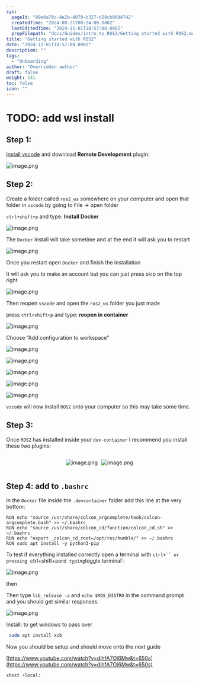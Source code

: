 ```yaml
---
sys:
  pageId: "89e0a78c-4e2b-4070-b327-d28cb0694742"
  createdTime: "2024-08-21T00:24:00.000Z"
  lastEditedTime: "2024-11-01T18:57:00.000Z"
  propFilepath: "docs/Guides/intro_to_ROS2/Getting started with ROS2.md"
title: "Getting started with ROS2"
date: "2024-11-01T18:57:00.000Z"
description: ""
tags:
  - "Onboarding"
author: "Overridden author"
draft: false
weight: 141
toc: false
icon: ""
---
```


# TODO: add wsl install

## Step 1:

[Install vscode](https://code.visualstudio.com/download) and download **Remote Development** plugin:

![image.png](https://prod-files-secure.s3.us-west-2.amazonaws.com/d518164a-d88e-44d1-a4ee-3adb3bd8bce0/efb52993-1881-4a40-b95e-6f020334f022/image.png?X-Amz-Algorithm=AWS4-HMAC-SHA256&X-Amz-Content-Sha256=UNSIGNED-PAYLOAD&X-Amz-Credential=ASIAZI2LB4665NSFTBOO%2F20250408%2Fus-west-2%2Fs3%2Faws4_request&X-Amz-Date=20250408T110734Z&X-Amz-Expires=3600&X-Amz-Security-Token=IQoJb3JpZ2luX2VjEPv%2F%2F%2F%2F%2F%2F%2F%2F%2F%2FwEaCXVzLXdlc3QtMiJHMEUCICLff0IR2n0FSHAbZAMqcPw8dSLpMbsfMhtDIrT%2FKkLrAiEA8%2FU7ewiLMhFurYMwvPRPnMdbBxWpTGRfcLoJ%2FspGKRwq%2FwMIcxAAGgw2Mzc0MjMxODM4MDUiDAgnAvSrdvPD7gMV9SrcA4fvOYy6yQG8dXa4iIAlvy4HqswhvvfFsW8KOkLKIiSRBr8GdBvYpb8NDpoQhBPNNVm5k6q0K82nAUPC1nN8juARtqHSEYevy8OP0lJI%2FjQKbJhJIhZ1oA5SSVPsmw6Psw4C3yCqfboUagBBZOcAJpaxifsJQG0Rz0snZHmIYzXWEYAH1QBKm0Jxjp4zFj0k5EvqnmSyfHJ9xQlkTg4QPSxhmuOC4ZEcQppPaz68gB%2BlBdEFOQI8oXOSWB8ZUlpkNsFXwj0wMofCHNYhUl7%2BQVKltXmfDup%2F9u%2FDZrY1PCdX%2BuUcsksy1TPFvKRD%2B9omYkXyFGheDkgLQ%2FpHgAexERWjH%2FQJO5QDnunSIBZ7s%2BNHkimB3razLP2vu6FhfXL%2FTi2yR%2FXYwA8%2FpltlwsvSTwi5LmO0f8w1Vd%2BpUinTJ9BxtHqjRJoWDT751RxIsx6UeVYH%2FP3D5wZzm%2FzYL9ebF61SRi0%2FlrWobY8EfafPWtoUAGPQJ3qKTb3NyCpoBbu%2FOGOPJ%2BY80FU0QJQfTr5R2rlTyvHlfvl6%2F%2F9mK34llkIt0rgS%2BLcbsdzRmo6GE5aq%2FoRfC%2F0figg74xjLjUhitCMBCP7e9neg2NckX2Nou7lY7uIhiRt2%2B2hS61P6MJPx078GOqUBtD2Bg9bRTQsvI3EbAmKuGSrLFBL%2FEduocYA6pZbmWZqSvw3qUJ1kZutzYMg9v1tNWna9AwjAiiKyDnEz9iXsMbbxDuFju3KxgttwBjsbpy2bL3xRjRTymO9GnRct8ffzveA9IOUXaaONd%2FyjAWSqhxOPTNOkJS3y8xwmKEqBlUVQuXeIiSNMi6447NtQ1ZWxstzUxJ2NVI15oeX%2FJ2W8LEFayQdA&X-Amz-Signature=1fcd49e39cf586526eefbe3cc7748c319f73772c967639d51ac2b732da1ef290&X-Amz-SignedHeaders=host&x-id=GetObject)

## Step 2:

Create a folder called `ros2_ws` somewhere on your computer and open that folder in `vscode` by going to File → open folder 

`ctrl+shift+p` and type: **Install Docker**

![image.png](https://prod-files-secure.s3.us-west-2.amazonaws.com/d518164a-d88e-44d1-a4ee-3adb3bd8bce0/2269dc0e-1cd5-47ff-bceb-c04ad9b2eab0/image.png?X-Amz-Algorithm=AWS4-HMAC-SHA256&X-Amz-Content-Sha256=UNSIGNED-PAYLOAD&X-Amz-Credential=ASIAZI2LB4665NSFTBOO%2F20250408%2Fus-west-2%2Fs3%2Faws4_request&X-Amz-Date=20250408T110734Z&X-Amz-Expires=3600&X-Amz-Security-Token=IQoJb3JpZ2luX2VjEPv%2F%2F%2F%2F%2F%2F%2F%2F%2F%2FwEaCXVzLXdlc3QtMiJHMEUCICLff0IR2n0FSHAbZAMqcPw8dSLpMbsfMhtDIrT%2FKkLrAiEA8%2FU7ewiLMhFurYMwvPRPnMdbBxWpTGRfcLoJ%2FspGKRwq%2FwMIcxAAGgw2Mzc0MjMxODM4MDUiDAgnAvSrdvPD7gMV9SrcA4fvOYy6yQG8dXa4iIAlvy4HqswhvvfFsW8KOkLKIiSRBr8GdBvYpb8NDpoQhBPNNVm5k6q0K82nAUPC1nN8juARtqHSEYevy8OP0lJI%2FjQKbJhJIhZ1oA5SSVPsmw6Psw4C3yCqfboUagBBZOcAJpaxifsJQG0Rz0snZHmIYzXWEYAH1QBKm0Jxjp4zFj0k5EvqnmSyfHJ9xQlkTg4QPSxhmuOC4ZEcQppPaz68gB%2BlBdEFOQI8oXOSWB8ZUlpkNsFXwj0wMofCHNYhUl7%2BQVKltXmfDup%2F9u%2FDZrY1PCdX%2BuUcsksy1TPFvKRD%2B9omYkXyFGheDkgLQ%2FpHgAexERWjH%2FQJO5QDnunSIBZ7s%2BNHkimB3razLP2vu6FhfXL%2FTi2yR%2FXYwA8%2FpltlwsvSTwi5LmO0f8w1Vd%2BpUinTJ9BxtHqjRJoWDT751RxIsx6UeVYH%2FP3D5wZzm%2FzYL9ebF61SRi0%2FlrWobY8EfafPWtoUAGPQJ3qKTb3NyCpoBbu%2FOGOPJ%2BY80FU0QJQfTr5R2rlTyvHlfvl6%2F%2F9mK34llkIt0rgS%2BLcbsdzRmo6GE5aq%2FoRfC%2F0figg74xjLjUhitCMBCP7e9neg2NckX2Nou7lY7uIhiRt2%2B2hS61P6MJPx078GOqUBtD2Bg9bRTQsvI3EbAmKuGSrLFBL%2FEduocYA6pZbmWZqSvw3qUJ1kZutzYMg9v1tNWna9AwjAiiKyDnEz9iXsMbbxDuFju3KxgttwBjsbpy2bL3xRjRTymO9GnRct8ffzveA9IOUXaaONd%2FyjAWSqhxOPTNOkJS3y8xwmKEqBlUVQuXeIiSNMi6447NtQ1ZWxstzUxJ2NVI15oeX%2FJ2W8LEFayQdA&X-Amz-Signature=e230f8adc6ccfb86bdce55f88f2221228921dec20dbeec5de2a5c67b068b0cce&X-Amz-SignedHeaders=host&x-id=GetObject)

The `Docker` install will take sometime and at the end it will ask you to restart

![image.png](https://prod-files-secure.s3.us-west-2.amazonaws.com/d518164a-d88e-44d1-a4ee-3adb3bd8bce0/ed233f78-be33-4b1f-b89c-9c346c0e961e/image.png?X-Amz-Algorithm=AWS4-HMAC-SHA256&X-Amz-Content-Sha256=UNSIGNED-PAYLOAD&X-Amz-Credential=ASIAZI2LB4665NSFTBOO%2F20250408%2Fus-west-2%2Fs3%2Faws4_request&X-Amz-Date=20250408T110734Z&X-Amz-Expires=3600&X-Amz-Security-Token=IQoJb3JpZ2luX2VjEPv%2F%2F%2F%2F%2F%2F%2F%2F%2F%2FwEaCXVzLXdlc3QtMiJHMEUCICLff0IR2n0FSHAbZAMqcPw8dSLpMbsfMhtDIrT%2FKkLrAiEA8%2FU7ewiLMhFurYMwvPRPnMdbBxWpTGRfcLoJ%2FspGKRwq%2FwMIcxAAGgw2Mzc0MjMxODM4MDUiDAgnAvSrdvPD7gMV9SrcA4fvOYy6yQG8dXa4iIAlvy4HqswhvvfFsW8KOkLKIiSRBr8GdBvYpb8NDpoQhBPNNVm5k6q0K82nAUPC1nN8juARtqHSEYevy8OP0lJI%2FjQKbJhJIhZ1oA5SSVPsmw6Psw4C3yCqfboUagBBZOcAJpaxifsJQG0Rz0snZHmIYzXWEYAH1QBKm0Jxjp4zFj0k5EvqnmSyfHJ9xQlkTg4QPSxhmuOC4ZEcQppPaz68gB%2BlBdEFOQI8oXOSWB8ZUlpkNsFXwj0wMofCHNYhUl7%2BQVKltXmfDup%2F9u%2FDZrY1PCdX%2BuUcsksy1TPFvKRD%2B9omYkXyFGheDkgLQ%2FpHgAexERWjH%2FQJO5QDnunSIBZ7s%2BNHkimB3razLP2vu6FhfXL%2FTi2yR%2FXYwA8%2FpltlwsvSTwi5LmO0f8w1Vd%2BpUinTJ9BxtHqjRJoWDT751RxIsx6UeVYH%2FP3D5wZzm%2FzYL9ebF61SRi0%2FlrWobY8EfafPWtoUAGPQJ3qKTb3NyCpoBbu%2FOGOPJ%2BY80FU0QJQfTr5R2rlTyvHlfvl6%2F%2F9mK34llkIt0rgS%2BLcbsdzRmo6GE5aq%2FoRfC%2F0figg74xjLjUhitCMBCP7e9neg2NckX2Nou7lY7uIhiRt2%2B2hS61P6MJPx078GOqUBtD2Bg9bRTQsvI3EbAmKuGSrLFBL%2FEduocYA6pZbmWZqSvw3qUJ1kZutzYMg9v1tNWna9AwjAiiKyDnEz9iXsMbbxDuFju3KxgttwBjsbpy2bL3xRjRTymO9GnRct8ffzveA9IOUXaaONd%2FyjAWSqhxOPTNOkJS3y8xwmKEqBlUVQuXeIiSNMi6447NtQ1ZWxstzUxJ2NVI15oeX%2FJ2W8LEFayQdA&X-Amz-Signature=960730263c771b1da7dbdcd335861c9628c9c6a250b04dabec9ac13b369eb2fa&X-Amz-SignedHeaders=host&x-id=GetObject)

Once you restart open `Docker` and finish the installation

It will ask you to make an account but you can just press skip on the top right

![image.png](https://prod-files-secure.s3.us-west-2.amazonaws.com/d518164a-d88e-44d1-a4ee-3adb3bd8bce0/21010ad9-1659-4fd9-9f59-9932a09b2a3d/image.png?X-Amz-Algorithm=AWS4-HMAC-SHA256&X-Amz-Content-Sha256=UNSIGNED-PAYLOAD&X-Amz-Credential=ASIAZI2LB4665NSFTBOO%2F20250408%2Fus-west-2%2Fs3%2Faws4_request&X-Amz-Date=20250408T110734Z&X-Amz-Expires=3600&X-Amz-Security-Token=IQoJb3JpZ2luX2VjEPv%2F%2F%2F%2F%2F%2F%2F%2F%2F%2FwEaCXVzLXdlc3QtMiJHMEUCICLff0IR2n0FSHAbZAMqcPw8dSLpMbsfMhtDIrT%2FKkLrAiEA8%2FU7ewiLMhFurYMwvPRPnMdbBxWpTGRfcLoJ%2FspGKRwq%2FwMIcxAAGgw2Mzc0MjMxODM4MDUiDAgnAvSrdvPD7gMV9SrcA4fvOYy6yQG8dXa4iIAlvy4HqswhvvfFsW8KOkLKIiSRBr8GdBvYpb8NDpoQhBPNNVm5k6q0K82nAUPC1nN8juARtqHSEYevy8OP0lJI%2FjQKbJhJIhZ1oA5SSVPsmw6Psw4C3yCqfboUagBBZOcAJpaxifsJQG0Rz0snZHmIYzXWEYAH1QBKm0Jxjp4zFj0k5EvqnmSyfHJ9xQlkTg4QPSxhmuOC4ZEcQppPaz68gB%2BlBdEFOQI8oXOSWB8ZUlpkNsFXwj0wMofCHNYhUl7%2BQVKltXmfDup%2F9u%2FDZrY1PCdX%2BuUcsksy1TPFvKRD%2B9omYkXyFGheDkgLQ%2FpHgAexERWjH%2FQJO5QDnunSIBZ7s%2BNHkimB3razLP2vu6FhfXL%2FTi2yR%2FXYwA8%2FpltlwsvSTwi5LmO0f8w1Vd%2BpUinTJ9BxtHqjRJoWDT751RxIsx6UeVYH%2FP3D5wZzm%2FzYL9ebF61SRi0%2FlrWobY8EfafPWtoUAGPQJ3qKTb3NyCpoBbu%2FOGOPJ%2BY80FU0QJQfTr5R2rlTyvHlfvl6%2F%2F9mK34llkIt0rgS%2BLcbsdzRmo6GE5aq%2FoRfC%2F0figg74xjLjUhitCMBCP7e9neg2NckX2Nou7lY7uIhiRt2%2B2hS61P6MJPx078GOqUBtD2Bg9bRTQsvI3EbAmKuGSrLFBL%2FEduocYA6pZbmWZqSvw3qUJ1kZutzYMg9v1tNWna9AwjAiiKyDnEz9iXsMbbxDuFju3KxgttwBjsbpy2bL3xRjRTymO9GnRct8ffzveA9IOUXaaONd%2FyjAWSqhxOPTNOkJS3y8xwmKEqBlUVQuXeIiSNMi6447NtQ1ZWxstzUxJ2NVI15oeX%2FJ2W8LEFayQdA&X-Amz-Signature=0de8aabf7e17cb43558767f653dfe833c3aadc25e06bc4887c2a6604e0dcd9c7&X-Amz-SignedHeaders=host&x-id=GetObject)

Then reopen `vscode` and open the `ros2_ws` folder you just made

press `ctrl+shift+p` and type: **reopen in container**

![image.png](https://prod-files-secure.s3.us-west-2.amazonaws.com/d518164a-d88e-44d1-a4ee-3adb3bd8bce0/4e93b8c2-41ad-488c-8095-c74205196118/image.png?X-Amz-Algorithm=AWS4-HMAC-SHA256&X-Amz-Content-Sha256=UNSIGNED-PAYLOAD&X-Amz-Credential=ASIAZI2LB4665NSFTBOO%2F20250408%2Fus-west-2%2Fs3%2Faws4_request&X-Amz-Date=20250408T110734Z&X-Amz-Expires=3600&X-Amz-Security-Token=IQoJb3JpZ2luX2VjEPv%2F%2F%2F%2F%2F%2F%2F%2F%2F%2FwEaCXVzLXdlc3QtMiJHMEUCICLff0IR2n0FSHAbZAMqcPw8dSLpMbsfMhtDIrT%2FKkLrAiEA8%2FU7ewiLMhFurYMwvPRPnMdbBxWpTGRfcLoJ%2FspGKRwq%2FwMIcxAAGgw2Mzc0MjMxODM4MDUiDAgnAvSrdvPD7gMV9SrcA4fvOYy6yQG8dXa4iIAlvy4HqswhvvfFsW8KOkLKIiSRBr8GdBvYpb8NDpoQhBPNNVm5k6q0K82nAUPC1nN8juARtqHSEYevy8OP0lJI%2FjQKbJhJIhZ1oA5SSVPsmw6Psw4C3yCqfboUagBBZOcAJpaxifsJQG0Rz0snZHmIYzXWEYAH1QBKm0Jxjp4zFj0k5EvqnmSyfHJ9xQlkTg4QPSxhmuOC4ZEcQppPaz68gB%2BlBdEFOQI8oXOSWB8ZUlpkNsFXwj0wMofCHNYhUl7%2BQVKltXmfDup%2F9u%2FDZrY1PCdX%2BuUcsksy1TPFvKRD%2B9omYkXyFGheDkgLQ%2FpHgAexERWjH%2FQJO5QDnunSIBZ7s%2BNHkimB3razLP2vu6FhfXL%2FTi2yR%2FXYwA8%2FpltlwsvSTwi5LmO0f8w1Vd%2BpUinTJ9BxtHqjRJoWDT751RxIsx6UeVYH%2FP3D5wZzm%2FzYL9ebF61SRi0%2FlrWobY8EfafPWtoUAGPQJ3qKTb3NyCpoBbu%2FOGOPJ%2BY80FU0QJQfTr5R2rlTyvHlfvl6%2F%2F9mK34llkIt0rgS%2BLcbsdzRmo6GE5aq%2FoRfC%2F0figg74xjLjUhitCMBCP7e9neg2NckX2Nou7lY7uIhiRt2%2B2hS61P6MJPx078GOqUBtD2Bg9bRTQsvI3EbAmKuGSrLFBL%2FEduocYA6pZbmWZqSvw3qUJ1kZutzYMg9v1tNWna9AwjAiiKyDnEz9iXsMbbxDuFju3KxgttwBjsbpy2bL3xRjRTymO9GnRct8ffzveA9IOUXaaONd%2FyjAWSqhxOPTNOkJS3y8xwmKEqBlUVQuXeIiSNMi6447NtQ1ZWxstzUxJ2NVI15oeX%2FJ2W8LEFayQdA&X-Amz-Signature=06c7493c1f901eb4c233b56034e27dd1029f0fd4f8e647fefcf9b904d6981456&X-Amz-SignedHeaders=host&x-id=GetObject)

Choose “Add configuration to workspace”

![image.png](https://prod-files-secure.s3.us-west-2.amazonaws.com/d518164a-d88e-44d1-a4ee-3adb3bd8bce0/9560b282-5060-4989-ba37-97e7b2c22476/image.png?X-Amz-Algorithm=AWS4-HMAC-SHA256&X-Amz-Content-Sha256=UNSIGNED-PAYLOAD&X-Amz-Credential=ASIAZI2LB4665NSFTBOO%2F20250408%2Fus-west-2%2Fs3%2Faws4_request&X-Amz-Date=20250408T110734Z&X-Amz-Expires=3600&X-Amz-Security-Token=IQoJb3JpZ2luX2VjEPv%2F%2F%2F%2F%2F%2F%2F%2F%2F%2FwEaCXVzLXdlc3QtMiJHMEUCICLff0IR2n0FSHAbZAMqcPw8dSLpMbsfMhtDIrT%2FKkLrAiEA8%2FU7ewiLMhFurYMwvPRPnMdbBxWpTGRfcLoJ%2FspGKRwq%2FwMIcxAAGgw2Mzc0MjMxODM4MDUiDAgnAvSrdvPD7gMV9SrcA4fvOYy6yQG8dXa4iIAlvy4HqswhvvfFsW8KOkLKIiSRBr8GdBvYpb8NDpoQhBPNNVm5k6q0K82nAUPC1nN8juARtqHSEYevy8OP0lJI%2FjQKbJhJIhZ1oA5SSVPsmw6Psw4C3yCqfboUagBBZOcAJpaxifsJQG0Rz0snZHmIYzXWEYAH1QBKm0Jxjp4zFj0k5EvqnmSyfHJ9xQlkTg4QPSxhmuOC4ZEcQppPaz68gB%2BlBdEFOQI8oXOSWB8ZUlpkNsFXwj0wMofCHNYhUl7%2BQVKltXmfDup%2F9u%2FDZrY1PCdX%2BuUcsksy1TPFvKRD%2B9omYkXyFGheDkgLQ%2FpHgAexERWjH%2FQJO5QDnunSIBZ7s%2BNHkimB3razLP2vu6FhfXL%2FTi2yR%2FXYwA8%2FpltlwsvSTwi5LmO0f8w1Vd%2BpUinTJ9BxtHqjRJoWDT751RxIsx6UeVYH%2FP3D5wZzm%2FzYL9ebF61SRi0%2FlrWobY8EfafPWtoUAGPQJ3qKTb3NyCpoBbu%2FOGOPJ%2BY80FU0QJQfTr5R2rlTyvHlfvl6%2F%2F9mK34llkIt0rgS%2BLcbsdzRmo6GE5aq%2FoRfC%2F0figg74xjLjUhitCMBCP7e9neg2NckX2Nou7lY7uIhiRt2%2B2hS61P6MJPx078GOqUBtD2Bg9bRTQsvI3EbAmKuGSrLFBL%2FEduocYA6pZbmWZqSvw3qUJ1kZutzYMg9v1tNWna9AwjAiiKyDnEz9iXsMbbxDuFju3KxgttwBjsbpy2bL3xRjRTymO9GnRct8ffzveA9IOUXaaONd%2FyjAWSqhxOPTNOkJS3y8xwmKEqBlUVQuXeIiSNMi6447NtQ1ZWxstzUxJ2NVI15oeX%2FJ2W8LEFayQdA&X-Amz-Signature=a2d053384e89b6f34fef2c039c74bfbde1a5fa74b3e269177321badbaa5f7ce9&X-Amz-SignedHeaders=host&x-id=GetObject)

![image.png](https://prod-files-secure.s3.us-west-2.amazonaws.com/d518164a-d88e-44d1-a4ee-3adb3bd8bce0/2ee63f81-886b-48e8-a553-dc6e5eac99e4/image.png?X-Amz-Algorithm=AWS4-HMAC-SHA256&X-Amz-Content-Sha256=UNSIGNED-PAYLOAD&X-Amz-Credential=ASIAZI2LB4665NSFTBOO%2F20250408%2Fus-west-2%2Fs3%2Faws4_request&X-Amz-Date=20250408T110734Z&X-Amz-Expires=3600&X-Amz-Security-Token=IQoJb3JpZ2luX2VjEPv%2F%2F%2F%2F%2F%2F%2F%2F%2F%2FwEaCXVzLXdlc3QtMiJHMEUCICLff0IR2n0FSHAbZAMqcPw8dSLpMbsfMhtDIrT%2FKkLrAiEA8%2FU7ewiLMhFurYMwvPRPnMdbBxWpTGRfcLoJ%2FspGKRwq%2FwMIcxAAGgw2Mzc0MjMxODM4MDUiDAgnAvSrdvPD7gMV9SrcA4fvOYy6yQG8dXa4iIAlvy4HqswhvvfFsW8KOkLKIiSRBr8GdBvYpb8NDpoQhBPNNVm5k6q0K82nAUPC1nN8juARtqHSEYevy8OP0lJI%2FjQKbJhJIhZ1oA5SSVPsmw6Psw4C3yCqfboUagBBZOcAJpaxifsJQG0Rz0snZHmIYzXWEYAH1QBKm0Jxjp4zFj0k5EvqnmSyfHJ9xQlkTg4QPSxhmuOC4ZEcQppPaz68gB%2BlBdEFOQI8oXOSWB8ZUlpkNsFXwj0wMofCHNYhUl7%2BQVKltXmfDup%2F9u%2FDZrY1PCdX%2BuUcsksy1TPFvKRD%2B9omYkXyFGheDkgLQ%2FpHgAexERWjH%2FQJO5QDnunSIBZ7s%2BNHkimB3razLP2vu6FhfXL%2FTi2yR%2FXYwA8%2FpltlwsvSTwi5LmO0f8w1Vd%2BpUinTJ9BxtHqjRJoWDT751RxIsx6UeVYH%2FP3D5wZzm%2FzYL9ebF61SRi0%2FlrWobY8EfafPWtoUAGPQJ3qKTb3NyCpoBbu%2FOGOPJ%2BY80FU0QJQfTr5R2rlTyvHlfvl6%2F%2F9mK34llkIt0rgS%2BLcbsdzRmo6GE5aq%2FoRfC%2F0figg74xjLjUhitCMBCP7e9neg2NckX2Nou7lY7uIhiRt2%2B2hS61P6MJPx078GOqUBtD2Bg9bRTQsvI3EbAmKuGSrLFBL%2FEduocYA6pZbmWZqSvw3qUJ1kZutzYMg9v1tNWna9AwjAiiKyDnEz9iXsMbbxDuFju3KxgttwBjsbpy2bL3xRjRTymO9GnRct8ffzveA9IOUXaaONd%2FyjAWSqhxOPTNOkJS3y8xwmKEqBlUVQuXeIiSNMi6447NtQ1ZWxstzUxJ2NVI15oeX%2FJ2W8LEFayQdA&X-Amz-Signature=8f9e2f9a3cc16ea134a797c03f43850599fce0d626192bce2c1533732a0857b7&X-Amz-SignedHeaders=host&x-id=GetObject)

![image.png](https://prod-files-secure.s3.us-west-2.amazonaws.com/d518164a-d88e-44d1-a4ee-3adb3bd8bce0/ae1580b2-b048-407e-aed9-b584224a7a04/image.png?X-Amz-Algorithm=AWS4-HMAC-SHA256&X-Amz-Content-Sha256=UNSIGNED-PAYLOAD&X-Amz-Credential=ASIAZI2LB4665NSFTBOO%2F20250408%2Fus-west-2%2Fs3%2Faws4_request&X-Amz-Date=20250408T110734Z&X-Amz-Expires=3600&X-Amz-Security-Token=IQoJb3JpZ2luX2VjEPv%2F%2F%2F%2F%2F%2F%2F%2F%2F%2FwEaCXVzLXdlc3QtMiJHMEUCICLff0IR2n0FSHAbZAMqcPw8dSLpMbsfMhtDIrT%2FKkLrAiEA8%2FU7ewiLMhFurYMwvPRPnMdbBxWpTGRfcLoJ%2FspGKRwq%2FwMIcxAAGgw2Mzc0MjMxODM4MDUiDAgnAvSrdvPD7gMV9SrcA4fvOYy6yQG8dXa4iIAlvy4HqswhvvfFsW8KOkLKIiSRBr8GdBvYpb8NDpoQhBPNNVm5k6q0K82nAUPC1nN8juARtqHSEYevy8OP0lJI%2FjQKbJhJIhZ1oA5SSVPsmw6Psw4C3yCqfboUagBBZOcAJpaxifsJQG0Rz0snZHmIYzXWEYAH1QBKm0Jxjp4zFj0k5EvqnmSyfHJ9xQlkTg4QPSxhmuOC4ZEcQppPaz68gB%2BlBdEFOQI8oXOSWB8ZUlpkNsFXwj0wMofCHNYhUl7%2BQVKltXmfDup%2F9u%2FDZrY1PCdX%2BuUcsksy1TPFvKRD%2B9omYkXyFGheDkgLQ%2FpHgAexERWjH%2FQJO5QDnunSIBZ7s%2BNHkimB3razLP2vu6FhfXL%2FTi2yR%2FXYwA8%2FpltlwsvSTwi5LmO0f8w1Vd%2BpUinTJ9BxtHqjRJoWDT751RxIsx6UeVYH%2FP3D5wZzm%2FzYL9ebF61SRi0%2FlrWobY8EfafPWtoUAGPQJ3qKTb3NyCpoBbu%2FOGOPJ%2BY80FU0QJQfTr5R2rlTyvHlfvl6%2F%2F9mK34llkIt0rgS%2BLcbsdzRmo6GE5aq%2FoRfC%2F0figg74xjLjUhitCMBCP7e9neg2NckX2Nou7lY7uIhiRt2%2B2hS61P6MJPx078GOqUBtD2Bg9bRTQsvI3EbAmKuGSrLFBL%2FEduocYA6pZbmWZqSvw3qUJ1kZutzYMg9v1tNWna9AwjAiiKyDnEz9iXsMbbxDuFju3KxgttwBjsbpy2bL3xRjRTymO9GnRct8ffzveA9IOUXaaONd%2FyjAWSqhxOPTNOkJS3y8xwmKEqBlUVQuXeIiSNMi6447NtQ1ZWxstzUxJ2NVI15oeX%2FJ2W8LEFayQdA&X-Amz-Signature=2c9f55a6ccf85f8b77b75da6c93d745a985fe3bf06dd360c59cde64375751049&X-Amz-SignedHeaders=host&x-id=GetObject)

![image.png](https://prod-files-secure.s3.us-west-2.amazonaws.com/d518164a-d88e-44d1-a4ee-3adb3bd8bce0/53255b28-f75e-430f-b9e3-c0ac8577e42b/image.png?X-Amz-Algorithm=AWS4-HMAC-SHA256&X-Amz-Content-Sha256=UNSIGNED-PAYLOAD&X-Amz-Credential=ASIAZI2LB4665NSFTBOO%2F20250408%2Fus-west-2%2Fs3%2Faws4_request&X-Amz-Date=20250408T110734Z&X-Amz-Expires=3600&X-Amz-Security-Token=IQoJb3JpZ2luX2VjEPv%2F%2F%2F%2F%2F%2F%2F%2F%2F%2FwEaCXVzLXdlc3QtMiJHMEUCICLff0IR2n0FSHAbZAMqcPw8dSLpMbsfMhtDIrT%2FKkLrAiEA8%2FU7ewiLMhFurYMwvPRPnMdbBxWpTGRfcLoJ%2FspGKRwq%2FwMIcxAAGgw2Mzc0MjMxODM4MDUiDAgnAvSrdvPD7gMV9SrcA4fvOYy6yQG8dXa4iIAlvy4HqswhvvfFsW8KOkLKIiSRBr8GdBvYpb8NDpoQhBPNNVm5k6q0K82nAUPC1nN8juARtqHSEYevy8OP0lJI%2FjQKbJhJIhZ1oA5SSVPsmw6Psw4C3yCqfboUagBBZOcAJpaxifsJQG0Rz0snZHmIYzXWEYAH1QBKm0Jxjp4zFj0k5EvqnmSyfHJ9xQlkTg4QPSxhmuOC4ZEcQppPaz68gB%2BlBdEFOQI8oXOSWB8ZUlpkNsFXwj0wMofCHNYhUl7%2BQVKltXmfDup%2F9u%2FDZrY1PCdX%2BuUcsksy1TPFvKRD%2B9omYkXyFGheDkgLQ%2FpHgAexERWjH%2FQJO5QDnunSIBZ7s%2BNHkimB3razLP2vu6FhfXL%2FTi2yR%2FXYwA8%2FpltlwsvSTwi5LmO0f8w1Vd%2BpUinTJ9BxtHqjRJoWDT751RxIsx6UeVYH%2FP3D5wZzm%2FzYL9ebF61SRi0%2FlrWobY8EfafPWtoUAGPQJ3qKTb3NyCpoBbu%2FOGOPJ%2BY80FU0QJQfTr5R2rlTyvHlfvl6%2F%2F9mK34llkIt0rgS%2BLcbsdzRmo6GE5aq%2FoRfC%2F0figg74xjLjUhitCMBCP7e9neg2NckX2Nou7lY7uIhiRt2%2B2hS61P6MJPx078GOqUBtD2Bg9bRTQsvI3EbAmKuGSrLFBL%2FEduocYA6pZbmWZqSvw3qUJ1kZutzYMg9v1tNWna9AwjAiiKyDnEz9iXsMbbxDuFju3KxgttwBjsbpy2bL3xRjRTymO9GnRct8ffzveA9IOUXaaONd%2FyjAWSqhxOPTNOkJS3y8xwmKEqBlUVQuXeIiSNMi6447NtQ1ZWxstzUxJ2NVI15oeX%2FJ2W8LEFayQdA&X-Amz-Signature=51a8aa8f24201f00f47752bd9c9b7dc3822a6b26ed503b9c009a2b089187acc0&X-Amz-SignedHeaders=host&x-id=GetObject)

![image.png](https://prod-files-secure.s3.us-west-2.amazonaws.com/d518164a-d88e-44d1-a4ee-3adb3bd8bce0/7c562767-5af9-4ffb-97d1-327bcdf4ee00/image.png?X-Amz-Algorithm=AWS4-HMAC-SHA256&X-Amz-Content-Sha256=UNSIGNED-PAYLOAD&X-Amz-Credential=ASIAZI2LB4665NSFTBOO%2F20250408%2Fus-west-2%2Fs3%2Faws4_request&X-Amz-Date=20250408T110734Z&X-Amz-Expires=3600&X-Amz-Security-Token=IQoJb3JpZ2luX2VjEPv%2F%2F%2F%2F%2F%2F%2F%2F%2F%2FwEaCXVzLXdlc3QtMiJHMEUCICLff0IR2n0FSHAbZAMqcPw8dSLpMbsfMhtDIrT%2FKkLrAiEA8%2FU7ewiLMhFurYMwvPRPnMdbBxWpTGRfcLoJ%2FspGKRwq%2FwMIcxAAGgw2Mzc0MjMxODM4MDUiDAgnAvSrdvPD7gMV9SrcA4fvOYy6yQG8dXa4iIAlvy4HqswhvvfFsW8KOkLKIiSRBr8GdBvYpb8NDpoQhBPNNVm5k6q0K82nAUPC1nN8juARtqHSEYevy8OP0lJI%2FjQKbJhJIhZ1oA5SSVPsmw6Psw4C3yCqfboUagBBZOcAJpaxifsJQG0Rz0snZHmIYzXWEYAH1QBKm0Jxjp4zFj0k5EvqnmSyfHJ9xQlkTg4QPSxhmuOC4ZEcQppPaz68gB%2BlBdEFOQI8oXOSWB8ZUlpkNsFXwj0wMofCHNYhUl7%2BQVKltXmfDup%2F9u%2FDZrY1PCdX%2BuUcsksy1TPFvKRD%2B9omYkXyFGheDkgLQ%2FpHgAexERWjH%2FQJO5QDnunSIBZ7s%2BNHkimB3razLP2vu6FhfXL%2FTi2yR%2FXYwA8%2FpltlwsvSTwi5LmO0f8w1Vd%2BpUinTJ9BxtHqjRJoWDT751RxIsx6UeVYH%2FP3D5wZzm%2FzYL9ebF61SRi0%2FlrWobY8EfafPWtoUAGPQJ3qKTb3NyCpoBbu%2FOGOPJ%2BY80FU0QJQfTr5R2rlTyvHlfvl6%2F%2F9mK34llkIt0rgS%2BLcbsdzRmo6GE5aq%2FoRfC%2F0figg74xjLjUhitCMBCP7e9neg2NckX2Nou7lY7uIhiRt2%2B2hS61P6MJPx078GOqUBtD2Bg9bRTQsvI3EbAmKuGSrLFBL%2FEduocYA6pZbmWZqSvw3qUJ1kZutzYMg9v1tNWna9AwjAiiKyDnEz9iXsMbbxDuFju3KxgttwBjsbpy2bL3xRjRTymO9GnRct8ffzveA9IOUXaaONd%2FyjAWSqhxOPTNOkJS3y8xwmKEqBlUVQuXeIiSNMi6447NtQ1ZWxstzUxJ2NVI15oeX%2FJ2W8LEFayQdA&X-Amz-Signature=c236c07d1013e2b1347d21e6253afbd8c62c0904e93876b39ba1483d9c2b8c31&X-Amz-SignedHeaders=host&x-id=GetObject)

`vscode` will now install `ROS2` onto your computer so this may take some time.

## Step 3:

Once `ROS2` has installed inside your `dev-container` I recommend you install these two plugins:

<div style="display: flex;flex-direction: row; column-gap:10px; max-width: 630px;justify-content: center;">
<div>

![image.png](https://prod-files-secure.s3.us-west-2.amazonaws.com/d518164a-d88e-44d1-a4ee-3adb3bd8bce0/3fc3d550-5a54-4ba1-ba6b-faa01cdb7369/image.png?X-Amz-Algorithm=AWS4-HMAC-SHA256&X-Amz-Content-Sha256=UNSIGNED-PAYLOAD&X-Amz-Credential=ASIAZI2LB4665A3WVSPQ%2F20250408%2Fus-west-2%2Fs3%2Faws4_request&X-Amz-Date=20250408T110738Z&X-Amz-Expires=3600&X-Amz-Security-Token=IQoJb3JpZ2luX2VjEPv%2F%2F%2F%2F%2F%2F%2F%2F%2F%2FwEaCXVzLXdlc3QtMiJGMEQCIHDhNu0vDT4sRHhveEDLacf1wHL%2F0FbeCmTIWEmkb1c%2BAiBM51%2B%2FeVEo4PvYa3wxOeZATC8wv6AlXz7YmB0b4TQmxCr%2FAwhzEAAaDDYzNzQyMzE4MzgwNSIM%2FZm6Xw0qK7qpP%2BUtKtwDmZ9LD5xCSwLDlY%2B4e8JT3NiDHP9A0dz34TPtFAWe%2BehDKlv5h5u9%2BIPpz8YDAm%2FVxT9qBQH4vsGpu27Baa2%2F5xa9wEoTJ0rgYSrRa6xLZSey6%2FU%2FPmTC%2ByTEQR4%2F%2B8q9dBNGJZfWY8QjtqfyU5zsW7MDjKwGgMsAPW9SBNuCDgyE34P69BlscHdYcx27k%2FdUSseBn5uAbNQvimc40b3MVs5pVSGWk7%2B3X8dnfyeMbeLbriMphmhxjjEXILpRmrahBS8R0QAGnNenrizPiS419kqijWvxiIvJxDqag9Mh4z5IQg%2FzVWD4nUtX8J8TCbOzGGkIwxX%2FzfjUlL5hTm20m75o30koxalXrAhjYsitcgAB1vTER9dbw7g2aWcN2EXtSBmLGa57rj8BIMrex6CRYI%2BF7l6sJjN56PjevWhzY04ys1P0QqKkkPEpyrDK9iuqKAqXPX1hV3tb2MdhDzNa6JFcY%2F0hoySF9eYc01NGIPpShTJLCP4%2FTdR%2FzY%2FuIF2YwzLg1i8PHAl3UCNaK8oBjz%2F0W10123JRONhwUMFieM4XdscOLXDEWBk%2B%2Fni9%2F9Pn6CqWgHvP6g125GjEpbEiEl%2FlC4%2Ffq19TeK0%2Bbjqu15vrfnS0%2FZoxa4o1GuQw%2BfDTvwY6pgF4OIWCAAQ69KiAd%2B4P9u0tr3S0roags0qupH7dUZJeiKMx5ilGjjd7Jhg6Cf6%2Fnn91e000chha0%2BxwGyuRnJYQGDujI4ixiHtAKn19MM2K%2B9bfvwtvjqWIkkIcCNxxrcG%2F2ikizyvTybnmHTIH9%2FUpp0Z6D%2BbiR0LQMvtW4QBzTgyGIQxDkDQsL4YRZRgq%2BcFdM%2FhCxdS8yqhiqchWg%2B3zNVXLInEa&X-Amz-Signature=49f55eff47b382da69292616899dfdd906afcb2c1c49151a3d0b3704e05c24da&X-Amz-SignedHeaders=host&x-id=GetObject)

</div>
<div>

![image.png](https://prod-files-secure.s3.us-west-2.amazonaws.com/d518164a-d88e-44d1-a4ee-3adb3bd8bce0/d994cc66-13c2-4093-a5a3-f84cf4601a82/image.png?X-Amz-Algorithm=AWS4-HMAC-SHA256&X-Amz-Content-Sha256=UNSIGNED-PAYLOAD&X-Amz-Credential=ASIAZI2LB466XEII6LBY%2F20250408%2Fus-west-2%2Fs3%2Faws4_request&X-Amz-Date=20250408T110738Z&X-Amz-Expires=3600&X-Amz-Security-Token=IQoJb3JpZ2luX2VjEPv%2F%2F%2F%2F%2F%2F%2F%2F%2F%2FwEaCXVzLXdlc3QtMiJHMEUCIGcTIeC9SYxqmYNEo5EpVNJTMEXr3AXramTugh0P9aEQAiEA7cBStRop2FgXqz%2FDm0wU89JWlioU9YcFvQHHwkNRmusq%2FwMIcxAAGgw2Mzc0MjMxODM4MDUiDGZySFhBcwVFL%2Bh8UircAwaedhtB24pUIUHISW%2BMLRNOcWSD0xuGxTt5ZiFqWZL7WJk7LsrOm0hinNWRycLtHsiCkaIs1qaeKDpsirNrLGJA0mmclLO%2BMg5JRKTSo9mF8fL%2BueJSOrDTnOh1IM1uoVb%2FP2HATpuO5l6uvwPH8361uMJEnU%2BHAQH8lY8KBcmUBGMtUL%2FmxP%2B3lDx3NzpUajP7qKWRzxhGqBy0pOUft2%2FA8n9Lkp2m81wGB1JV5Ocd1OQLHtT7nrztlXdQpoSaGd2WGh9A34TRbGLTmCCebQ2E7UuTw%2BTscA8paaFc4YfoQ7zbyr%2Fw4q7CO7tdZ1107LVTbsZKiVS9FXj3%2BYH8At%2B%2BGhyEQeSv%2B7phwqUVQFLojgD%2B%2B2OcMM8sqFHlAOQtt6X6GXbNrCDTev5G7SipM%2F71ZZfTZ2X5Z6dd1%2BZSpTCNR6UVU23HjLKcXnXzmZ0HpuU65m34gsu93qrNCjGko2W1TvVNIJNW5M3XxyNWBbgCRlRO4lQ%2BprB3iiZUSEHheH%2FkqLNaKER8pmpedWaQMiBPabxuDNsfJTcSyh3c3J4pP40FQtReXum%2F9mfOq2rp%2F3b1z6dJjYrwrce8PbMMZOaMD2Rs8MCL3Ohq3YUM8XsFuzO7aA8KAvuPVgDEMKDx078GOqUBogoykWtzOuSndulGf2SAFe4tgPT3hakafbuAPS3g39D%2B26xlO4CcghPrS9M5hUvWTmGqtRMGPCTH0TwMAaFtUBRVEzi2f6VuHw8C%2F4ZOXwr7uBOGUq2qEjIRC7qGu%2BcBmnLbvIsqzJ8tmhrB87AZE4kNloKvDo%2FyitZ7EOJnBSxk86mBuDs9N4Ee0y0RkolHNd1LGg94RLHHUX5OngjLUriyvHMN&X-Amz-Signature=a38fa7317e028c139fd25f789d21bdce77893b0d7c1cbfe64a6b24d8f1d3bb69&X-Amz-SignedHeaders=host&x-id=GetObject)

</div>
</div>

## Step 4: add to `.bashrc`

In the `Docker` file inside the `.devcontainer` folder add this line at the very bottom: 

```docker
RUN echo "source /usr/share/colcon_argcomplete/hook/colcon-argcomplete.bash" >> ~/.bashrc
RUN echo "source /usr/share/colcon_cd/function/colcon_cd.sh" >> ~/.bashrc
RUN echo "export _colcon_cd_root=/opt/ros/humble/" >> ~/.bashrc
RUN sudo apt install -y python3-pip 
```

To test if everything installed correctly open a terminal with `ctrl+`` or pressing `ctrl+shift+p` and typing `toggle terminal`:

![image.png](https://prod-files-secure.s3.us-west-2.amazonaws.com/d518164a-d88e-44d1-a4ee-3adb3bd8bce0/6a4943d8-b04e-4c02-9a58-775f3384d1a5/image.png?X-Amz-Algorithm=AWS4-HMAC-SHA256&X-Amz-Content-Sha256=UNSIGNED-PAYLOAD&X-Amz-Credential=ASIAZI2LB4665NSFTBOO%2F20250408%2Fus-west-2%2Fs3%2Faws4_request&X-Amz-Date=20250408T110734Z&X-Amz-Expires=3600&X-Amz-Security-Token=IQoJb3JpZ2luX2VjEPv%2F%2F%2F%2F%2F%2F%2F%2F%2F%2FwEaCXVzLXdlc3QtMiJHMEUCICLff0IR2n0FSHAbZAMqcPw8dSLpMbsfMhtDIrT%2FKkLrAiEA8%2FU7ewiLMhFurYMwvPRPnMdbBxWpTGRfcLoJ%2FspGKRwq%2FwMIcxAAGgw2Mzc0MjMxODM4MDUiDAgnAvSrdvPD7gMV9SrcA4fvOYy6yQG8dXa4iIAlvy4HqswhvvfFsW8KOkLKIiSRBr8GdBvYpb8NDpoQhBPNNVm5k6q0K82nAUPC1nN8juARtqHSEYevy8OP0lJI%2FjQKbJhJIhZ1oA5SSVPsmw6Psw4C3yCqfboUagBBZOcAJpaxifsJQG0Rz0snZHmIYzXWEYAH1QBKm0Jxjp4zFj0k5EvqnmSyfHJ9xQlkTg4QPSxhmuOC4ZEcQppPaz68gB%2BlBdEFOQI8oXOSWB8ZUlpkNsFXwj0wMofCHNYhUl7%2BQVKltXmfDup%2F9u%2FDZrY1PCdX%2BuUcsksy1TPFvKRD%2B9omYkXyFGheDkgLQ%2FpHgAexERWjH%2FQJO5QDnunSIBZ7s%2BNHkimB3razLP2vu6FhfXL%2FTi2yR%2FXYwA8%2FpltlwsvSTwi5LmO0f8w1Vd%2BpUinTJ9BxtHqjRJoWDT751RxIsx6UeVYH%2FP3D5wZzm%2FzYL9ebF61SRi0%2FlrWobY8EfafPWtoUAGPQJ3qKTb3NyCpoBbu%2FOGOPJ%2BY80FU0QJQfTr5R2rlTyvHlfvl6%2F%2F9mK34llkIt0rgS%2BLcbsdzRmo6GE5aq%2FoRfC%2F0figg74xjLjUhitCMBCP7e9neg2NckX2Nou7lY7uIhiRt2%2B2hS61P6MJPx078GOqUBtD2Bg9bRTQsvI3EbAmKuGSrLFBL%2FEduocYA6pZbmWZqSvw3qUJ1kZutzYMg9v1tNWna9AwjAiiKyDnEz9iXsMbbxDuFju3KxgttwBjsbpy2bL3xRjRTymO9GnRct8ffzveA9IOUXaaONd%2FyjAWSqhxOPTNOkJS3y8xwmKEqBlUVQuXeIiSNMi6447NtQ1ZWxstzUxJ2NVI15oeX%2FJ2W8LEFayQdA&X-Amz-Signature=5e912751bf8a8694a6b69cd019a9cb94e4a19b009495081a8e9a6b57387d3947&X-Amz-SignedHeaders=host&x-id=GetObject)

then 

Then type `lsb_release -a` and `echo $ROS_DISTRO` in the command prompt and you should get similar responses:

![image.png](https://prod-files-secure.s3.us-west-2.amazonaws.com/d518164a-d88e-44d1-a4ee-3adb3bd8bce0/3e635dec-a805-4e85-8b9e-d000e5b71a4e/image.png?X-Amz-Algorithm=AWS4-HMAC-SHA256&X-Amz-Content-Sha256=UNSIGNED-PAYLOAD&X-Amz-Credential=ASIAZI2LB4665NSFTBOO%2F20250408%2Fus-west-2%2Fs3%2Faws4_request&X-Amz-Date=20250408T110734Z&X-Amz-Expires=3600&X-Amz-Security-Token=IQoJb3JpZ2luX2VjEPv%2F%2F%2F%2F%2F%2F%2F%2F%2F%2FwEaCXVzLXdlc3QtMiJHMEUCICLff0IR2n0FSHAbZAMqcPw8dSLpMbsfMhtDIrT%2FKkLrAiEA8%2FU7ewiLMhFurYMwvPRPnMdbBxWpTGRfcLoJ%2FspGKRwq%2FwMIcxAAGgw2Mzc0MjMxODM4MDUiDAgnAvSrdvPD7gMV9SrcA4fvOYy6yQG8dXa4iIAlvy4HqswhvvfFsW8KOkLKIiSRBr8GdBvYpb8NDpoQhBPNNVm5k6q0K82nAUPC1nN8juARtqHSEYevy8OP0lJI%2FjQKbJhJIhZ1oA5SSVPsmw6Psw4C3yCqfboUagBBZOcAJpaxifsJQG0Rz0snZHmIYzXWEYAH1QBKm0Jxjp4zFj0k5EvqnmSyfHJ9xQlkTg4QPSxhmuOC4ZEcQppPaz68gB%2BlBdEFOQI8oXOSWB8ZUlpkNsFXwj0wMofCHNYhUl7%2BQVKltXmfDup%2F9u%2FDZrY1PCdX%2BuUcsksy1TPFvKRD%2B9omYkXyFGheDkgLQ%2FpHgAexERWjH%2FQJO5QDnunSIBZ7s%2BNHkimB3razLP2vu6FhfXL%2FTi2yR%2FXYwA8%2FpltlwsvSTwi5LmO0f8w1Vd%2BpUinTJ9BxtHqjRJoWDT751RxIsx6UeVYH%2FP3D5wZzm%2FzYL9ebF61SRi0%2FlrWobY8EfafPWtoUAGPQJ3qKTb3NyCpoBbu%2FOGOPJ%2BY80FU0QJQfTr5R2rlTyvHlfvl6%2F%2F9mK34llkIt0rgS%2BLcbsdzRmo6GE5aq%2FoRfC%2F0figg74xjLjUhitCMBCP7e9neg2NckX2Nou7lY7uIhiRt2%2B2hS61P6MJPx078GOqUBtD2Bg9bRTQsvI3EbAmKuGSrLFBL%2FEduocYA6pZbmWZqSvw3qUJ1kZutzYMg9v1tNWna9AwjAiiKyDnEz9iXsMbbxDuFju3KxgttwBjsbpy2bL3xRjRTymO9GnRct8ffzveA9IOUXaaONd%2FyjAWSqhxOPTNOkJS3y8xwmKEqBlUVQuXeIiSNMi6447NtQ1ZWxstzUxJ2NVI15oeX%2FJ2W8LEFayQdA&X-Amz-Signature=72477c1f28f25764cb45833dfe39c33a40809b3d849b8afc2733513c4c25cb9a&X-Amz-SignedHeaders=host&x-id=GetObject)

Install:  to get windows to pass over

```bash
 sudo apt install xcb
```

Now you should be setup and should move onto the next guide 

[https://www.youtube.com/watch?v=dihfA7Ol6Mw&t=650s](https://www.youtube.com/watch?v=dihfA7Ol6Mw&t=650s)

```python
xhost +local:
```
